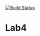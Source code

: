 [![Build Status](https://travis-ci.org/Aliluev/Lab4.svg?branch=main)](https://travis-ci.org/Aliluev/Lab4)

# Lab4
